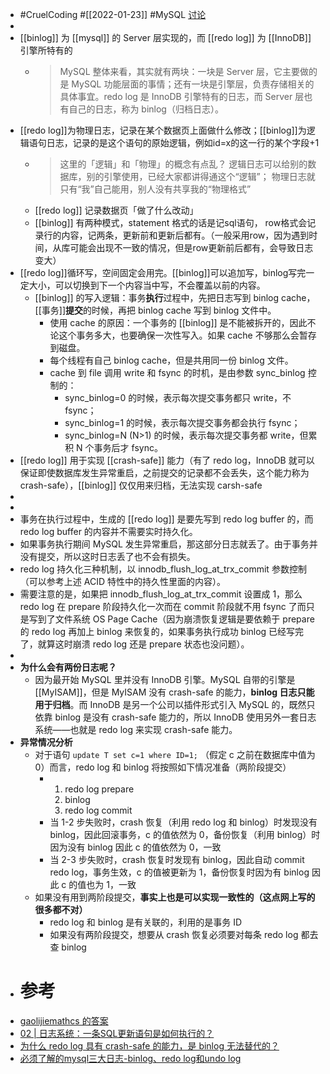 - #CruelCoding #[[2022-01-23]] #MySQL [讨论](https://github.com/Monsooooon/CruelFundamental/tree/main/homework/202201/23)
-
- [[binlog]] 为 [[mysql]] 的 Server 层实现的，而 [[redo log]] 为 [[InnoDB]] 引擎所特有的
	- > MySQL 整体来看，其实就有两块：一块是 Server 层，它主要做的是 MySQL 功能层面的事情；还有一块是引擎层，负责存储相关的具体事宜。redo log 是 InnoDB 引擎特有的日志，而 Server 层也有自己的日志，称为 binlog（归档日志）。
- [[redo log]]为物理日志，记录在某个数据页上面做什么修改；[[binlog]]为逻辑语句日志，记录的是这个语句的原始逻辑，例如id=x的这一行的某个字段+1
	- > 这里的「逻辑」和「物理」的概念有点乱？
	  逻辑日志可以给别的数据库，别的引擎使用，已经大家都讲得通这个“逻辑”； 
	  物理日志就只有“我”自己能用，别人没有共享我的“物理格式”
	- [[redo log]] 记录数据页「做了什么改动」
	- [[binlog]] 有两种模式，statement 格式的话是记sql语句， row格式会记录行的内容，记两条，更新前和更新后都有。（一般采用row，因为遇到时间，从库可能会出现不一致的情况，但是row更新前后都有，会导致日志变大）
- [[redo log]]循环写，空间固定会用完。[[binlog]]可以追加写，binlog写完一定大小，可以切换到下一个内容当中写，不会覆盖以前的内容。
	- [[binlog]] 的写入逻辑：事务**执行**过程中，先把日志写到 binlog cache，[[事务]]**提交**的时候，再把 binlog cache 写到 binlog 文件中。
		- 使用 cache 的原因：一个事务的 [[binlog]] 是不能被拆开的，因此不论这个事务多大，也要确保一次性写入。如果 cache 不够那么会暂存到磁盘。
		- 每个线程有自己 binlog cache，但是共用同一份 binlog 文件。
		- cache 到 file 调用 write 和 fsync 的时机，是由参数 sync_binlog 控制的：
			- sync_binlog=0 的时候，表示每次提交事务都只 write，不 fsync；
			- sync_binlog=1 的时候，表示每次提交事务都会执行 fsync；
			- sync_binlog=N (N>1) 的时候，表示每次提交事务都 write，但累积 N 个事务后才 fsync。
- [[redo log]] 用于实现 [[crash-safe]] 能力（有了 redo log，InnoDB 就可以保证即使数据库发生异常重启，之前提交的记录都不会丢失，这个能力称为 crash-safe），[[binlog]] 仅仅用来归档，无法实现 carsh-safe
-
-
- 事务在执行过程中，生成的 [[redo log]] 是要先写到 redo log buffer 的，而 redo log buffer 的内容并不需要实时持久化。
- 如果事务执行期间 MySQL 发生异常重启，那这部分日志就丢了。由于事务并没有提交，所以这时日志丢了也不会有损失。
- redo log 持久化三种机制，以 innodb_flush_log_at_trx_commit 参数控制（可以参考上述 ACID 特性中的持久性里面的内容）。
- 需要注意的是，如果把 innodb_flush_log_at_trx_commit 设置成 1，那么 redo log 在 prepare 阶段持久化一次而在 commit 阶段就不用 fsync 了而只是写到了文件系统 OS Page Cache（因为崩溃恢复逻辑是要依赖于 prepare 的 redo log 再加上 binlog 来恢复的，如果事务执行成功 binlog 已经写完了，就算这时崩溃 redo log 还是 prepare 状态也没问题）。
-
- **为什么会有两份日志呢？**
	- 因为最开始 MySQL 里并没有 InnoDB 引擎。MySQL 自带的引擎是 [[MyISAM]]，但是 MyISAM 没有 crash-safe 的能力，**binlog 日志只能用于归档**。而 InnoDB 是另一个公司以插件形式引入 MySQL 的，既然只依靠 binlog 是没有 crash-safe 能力的，所以 InnoDB 使用另外一套日志系统——也就是 redo log 来实现 crash-safe 能力。
- **异常情况分析**
	- 对于语句 `update T set c=1 where ID=1;` （假定 c 之前在数据库中值为 0）而言，redo log 和 binlog 将按照如下情况准备（两阶段提交）
		- 1. redo log prepare
		  2. binlog
		  3. redo log commit
		- 当 1-2 步失败时，crash 恢复（利用 redo log 和 binlog）时发现没有 binlog，因此回滚事务，c 的值依然为 0，备份恢复（利用 binlog）时因为没有 binlog 因此 c 的值依然为 0，一致
		- 当 2-3 步失败时，crash 恢复时发现有 binlog，因此自动 commit redo log，事务生效，c 的值被更新为 1，备份恢复时因为有 binlog 因此 c 的值也为 1，一致
	- 如果没有用到两阶段提交，**事实上也是可以实现一致性的（这点网上写的很多都不对）**
		- redo log 和 binlog 是有关联的，利用的是事务 ID
		- 如果没有两阶段提交，想要从 crash 恢复必须要对每条 redo log 都去查 binlog
- # 参考
- [gaolijiemathcs 的答案](https://github.com/Monsooooon/CruelFundamental/blob/main/homework/202201/23/gaolijiemathcs.md)
- [02 | 日志系统：一条SQL更新语句是如何执行的？](https://time.geekbang.org/column/article/68633)
- [为什么 redo log 具有 crash-safe 的能力，是 binlog 无法替代的？](https://cloud.tencent.com/developer/article/1757612)
- [必须了解的mysql三大日志-binlog、redo log和undo log](https://segmentfault.com/a/1190000023827696)